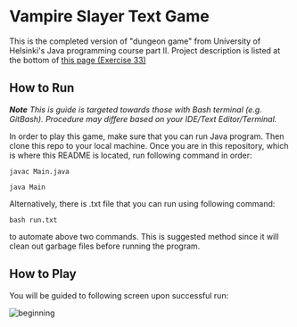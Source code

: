 # Vampire Slayer Text Game

This is the completed version of "dungeon game" from University of Helsinki's Java programming course part II. Project description is listed at the bottom of [this page (Exercise 33)](https://materiaalit.github.io/2013-oo-programming/part2/week-10/)


## How to Run
**_Note_** _This is guide is targeted towards those with Bash terminal (e.g. GitBash). Procedure may differe based on your IDE/Text Editor/Terminal._

In order to play this game, make sure that you can run Java program. Then clone this repo to your local machine. Once you are in this repository, which is where this README is located, run following command in order:


```javac Main.java ```

```java Main```


Alternatively, there is .txt file that you can run using following command:

```bash run.txt```

to automate above two commands. This is suggested method since it will clean out garbage files before running the program.


## How to Play
You will be guided to following screen upon successful run:

![beginning][intro]

[intro]: https://github.com/ruikawahara/Vampire-Slayer-Text-Game/blob/master/img/intro.PNG "Start Screen"


